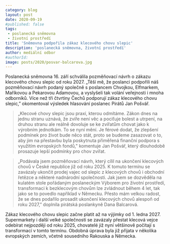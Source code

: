 ```yaml
---
category: blog
layout: post
date: 2020-09-19
#published: false
tags: 
 - poslanecká sněmovna
 - životní prostředí
title: 'Sněmovna podpořila zákaz klecového chovu slepic'
description: 'poslanecká sněmovna, životní prostředí' 
author: mediální odbor
#authorId: 
image: posts/2020/posvar-balcarova.jpg
---
```


Poslanecká sněmovna 16. září schválila pozměňovací návrh o zákazu klecového chovu slepic od roku 2027. „Těší mě, že poslanci podpořili náš pozměňovací návrh podaný společně s poslancem Chvojkou, Elfmarkem, Maříkovou a Pekarovou Adamovou, a vyslyšeli tak volání veřejnosti i mnoha odborníků. Více než tři čtvrtiny Čechů podporují zákaz klecového chovu slepic,” okomentoval výsledek hlasování poslanec Pirátů Jan Pošvář.

> „Klecové chovy slepic jsou praxí, kterou odmítáme. Zákon dnes na jednu stranu uznává, že zvíře není věc a pociťuje bolest a utrpení, na druhou stranu ale reálně dovoluje se ke zvířatům chovat jako k výrobním jednotkám. To se nyní mění. Je férové dodat, že zlepšení podmínek pro život bude něco stát, proto se budeme zasazovat o to, aby jim na přestavbu byla poskytnuta přiměřená finanční podpora s využitím evropských fondů," komentuje Jan Pošvář, který dlouhodobě prosazuje lepší podmínky pro chov zvířat. 

> „Podávala jsem pozměňovací návrh, který cílil na ukončení klecových chovů v České republice již od roku 2025.  K tomuto termínu se zavázaly ukončit prodej vajec od slepic z klecových chovů i obchodní řetězce a některé nadnárodní společnosti. Jak jsem se dozvěděla na kulatém stole pořádaným poslaneckým Výborem pro životní prostředí, transformaci k bezklecovým chovům lze zvládnout během 4 let, tak jako se to povedlo například v Německu. Přesto mám velkou radost, že se dnes podařilo prosadit ukončení klecových chovů alespoň od roku 2027,” doplnila pirátská poslankyně Dana Balcarová.

Zákaz klecového chovu slepic začne platit až na výjimky od 1. ledna 2027. Supermarkety i další velké společnosti se zavázaly přestat klecová vejce odebírat nejpozději od roku 2025, chovatelé již nyní většinově počítají s transformací v tomto termínu. Obdobná úprava byla již přijata v několika evropských zemích, včetně sousedního Rakouska a Německa.
